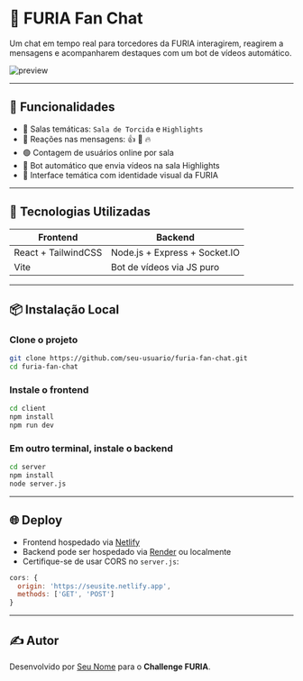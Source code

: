 # 🦁 FURIA Fan Chat

Um chat em tempo real para torcedores da FURIA interagirem, reagirem a mensagens e acompanharem destaques com um bot de vídeos automático.

![preview](public/background.png)

---

## 🚀 Funcionalidades

- 💬 Salas temáticas: `Sala de Torcida` e `Highlights`
- 🎯 Reações nas mensagens: 👍 🖤 🔥
- 🟢 Contagem de usuários online por sala
- 🤖 Bot automático que envia vídeos na sala Highlights
- 🎨 Interface temática com identidade visual da FURIA

---

## 🧱 Tecnologias Utilizadas

| Frontend               | Backend                      |
|------------------------|------------------------------|
| React + TailwindCSS    | Node.js + Express + Socket.IO|
| Vite                   | Bot de vídeos via JS puro    |

---

## 📦 Instalação Local

### Clone o projeto
```bash
git clone https://github.com/seu-usuario/furia-fan-chat.git
cd furia-fan-chat
```

### Instale o frontend
```bash
cd client
npm install
npm run dev
```

### Em outro terminal, instale o backend
```bash
cd server
npm install
node server.js
```

---

## 🌐 Deploy

- Frontend hospedado via [Netlify](https://netlify.com)
- Backend pode ser hospedado via [Render](https://render.com) ou localmente
- Certifique-se de usar CORS no `server.js`:
```js
cors: {
  origin: 'https://seusite.netlify.app',
  methods: ['GET', 'POST']
}
```

---

## ✍️ Autor

Desenvolvido por [Seu Nome](https://github.com/seu-usuario) para o **Challenge FURIA**.